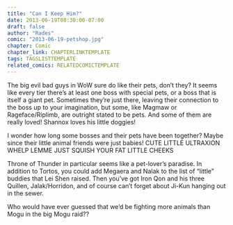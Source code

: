 ```yaml
---
title: "Can I Keep Him?"
date: 2013-06-19T08:30:00-07:00
draft: false
author: "Rades"
comic: "2013-06-19-petshop.jpg"
chapter: Comic
chapter_link: CHAPTERLINKTEMPLATE
tags: TAGSLISTTEMPLATE
related_comics: RELATEDCOMICTEMPLATE
---
```


The big evil bad guys in WoW sure do like their pets, don’t they? It seems like every tier there’s at least one boss with special pets, or a boss that is itself a giant pet. Sometimes they’re just there, leaving their connection to the boss up to your imagination, but some, like Magmaw or Rageface/Riplimb, are outright stated to be pets. And some of them are really loved! Shannox loves his little doggies!


I wonder how long some bosses and their pets have been together? Maybe since their little animal friends were just babies! CUTE LITTLE ULTRAXION WHELP LEMME JUST SQUISH YOUR FAT LITTLE CHEEKS


Throne of Thunder in particular seems like a pet-lover’s paradise. In addition to Tortos, you could add Megaera and Nalak to the list of “little” buddies that Lei Shen raised. Then you’ve got Iron Qon and his three Quillen, Jalak/Horridon, and of course can’t forget about Ji-Kun hanging out in the sewer. 


Who would have ever guessed that we’d be fighting more animals than Mogu in the big Mogu raid??

